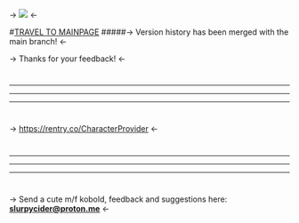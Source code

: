 -> ![](https://media.tenor.com/odDQQs7kCFEAAAAC/star-rail-pom-pom.gif) <-

#[TRAVEL TO MAINPAGE](https://rentry.co/CharacterProvider)
#####-> Version history has been merged with the main branch! <-

-> Thanks for your feedback! <-

#
- - -
- - -
- - -
#

-> https://rentry.co/CharacterProvider <-

#
- - -
- - -
- - -
#

-> Send a cute m/f kobold, feedback and suggestions here: **slurpycider@proton.me** <-
